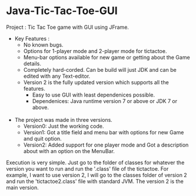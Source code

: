 # Java-Tic-Tac-Toe-GUI
Project : Tic Tac Toe game with GUI using JFrame.

* Key Features :
 	* No known bugs.
	* Options for 1-player mode and 2-player mode for tictactoe.
	* Menu-bar options available for new game or getting about the Game details.
 	* Completely hard-corded. Can be build will just JDK and can be edited with any Text-editor.
	* Version 2 is the fully updated version which supports all the features.
		* Easy to use GUI with least dependenices possible.
		* Dependenices: Java runtime version 7 or above or JDK 7 or above.
<br/><br/>
* The project was made in three versions.
	* Version0: Just the working code.
	* Version1: Got a title field and menu bar with options for new Game and quit option.
	* Version2: Added support for one player mode and Got a description about with an option on the MenuBar.
	
Execution is very simple. Just go to the folder of classes for whatever the version you want to run and run the '.class' file of the tictactoe. For example, I want to use version 2, I will go to the classes folder of version 2 and run the 'tictactoe2.class' file with standard JVM. The version 2 is the main version.
	
